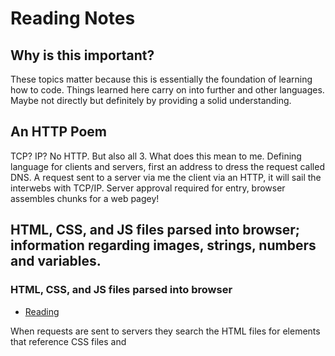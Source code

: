 # Reading Notes

## Why is this important?

These topics matter because this is essentially the foundation of learning how to code. Things learned here carry on into further and other languages. Maybe not directly but definitely by providing a solid understanding.

## An HTTP Poem

TCP? IP? No HTTP. But also all 3.
What does this mean to me.
Defining language for clients and servers,
first an address to dress the request called DNS.
A request sent to a server via me the client via an HTTP,
it will sail the interwebs with TCP/IP.
Server approval required for entry,
browser assembles chunks for a web pagey!

## HTML, CSS, and JS files parsed into browser; information regarding images, strings, numbers and variables.

### HTML, CSS, and JS files parsed into browser
- [Reading](https://developer.mozilla.org/en-US/docs/Learn/Getting_started_with_the_web/How_the_Web_works)

When requests are sent to servers they search the HTML files for <link> elements that reference CSS files and <script> elements that are JS scripts. 
Parsing is the step when a browser turns the data recieved over the network into the DOM and CSSOM which then is turned into a webpage.

- The [Order](https://developer.mozilla.org/en-US/docs/Web/Performance/How_browsers_work#parsing).

### information regarding images, strings, numbers and variables

In javascript in order to create a string you use ' or " around a word and it becomes a string. A number is created without using quotes.
Variables are declared using the 'let' keyword followed by whatever name you give said variable. Ex: let thisVariable; here the variable is thisVariable. Variables are important in JS because they allow us to call upon things previously stated and save time by not having to declare extra variables. They are essentially storage containers for values, whatever those values may be, could be a string, could be an equation, could be a loop... endless-ish possibilities.

- [Reading](https://developer.mozilla.org/en-US/docs/Learn/Getting_started_with_the_web/JavaScript_basics)

## HTML

- [Attributes](https://developer.mozilla.org/en-US/docs/Learn/HTML/Introduction_to_HTML/Getting_started#attributes)

An attribute in HTML is extra information set within opening and closing tags. Attributes should contain the following:

    A space between it and the element name. (For an element with more than one attribute, the attributes should be separated by spaces too.)

    The attribute name, followed by an equal sign.

    An attribute value, wrapped with opening and closing quote marks.

The anatomy of an HTML element is an opening tag: <p> followed by the content, (all of this between the p tags) and then the closing tag </p>.
From opening to closing tags is the element and the information in between is the content. Did I just repeat myself? Maybe.

The difference between article and section element tags:
article tags put a block of content that makes sense on its own by itself.
section tags are similar to article tags but help group things with individual functions- like a map or summary

Articles can contain section tags within them to help isolate certain parts.

Typical websites include AT LEAST the following elements...

<!DOCTYPE html>
<html lang="en-US">
  <head>
    <meta charset="utf-8" />
    <title>My test page</title>
  </head>
  <body>
    <p>This is my page</p>
  </body>
</html>


- [Metdata](https://developer.mozilla.org/en-US/docs/Learn/HTML/Introduction_to_HTML/The_head_metadata_in_HTML)

Metadata influences search engine optimization if you specify the content with keywords, which has the potential to make your page appear higher (like in a Google search) in relevance to whatever the keyword is. 

The [meta](https://developer.mozilla.org/en-US/docs/Learn/HTML/Introduction_to_HTML/The_head_metadata_in_HTML#metadata_the_meta_element) tag is used when specifying metadata in example from the following link and reading:
<meta
  name="description"
  content="The MDN Web Docs site
  provides information about Open Web technologies
  including HTML, CSS, and APIs for both Web sites and
  progressive web apps." />


When designing a website the first steps should be to answer what it is you want to accomplish and the goals you have for the website.

You should use an h1 element over a span element to display a top level heading because h1 is a block element where span is an inline element. Elements cannot be partially contained by other elements.

Semantic tags in HTML help the search engines determine importance and context of web pages, pages with semantic elements are much easier to read and have greater accessibility which offers a better user experience overall.

### JavaScript

2 things that are required for JS in the browser are HTML and CSS. The three make and build a complete website.

To add [JavaScript](https://developer.mozilla.org/en-US/docs/Learn/JavaScript/First_steps/What_is_JavaScript#how_do_you_add_javascript_to_your_page)to your webpage you can use internal, external, inline handlers.

## Things I want to know more about

I learned in 102 the specific orders of which is searched first as far as inline, external and internal with CSS but the order in which information is gathered and delivered first ex: which "chunk" will load first and the fastest?

Did M. Zuck rename FB based on Meta as the html tag or as in the gamer reference (most efficienct tactic available)? 

When meta tags are used, there are millions upon billions of websites out there and all probably use the same keywords. Can they pay to have their content placed higher?